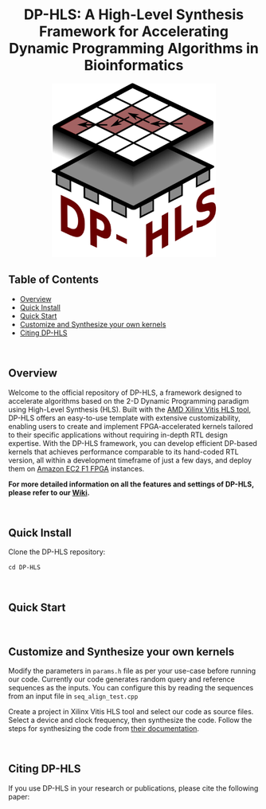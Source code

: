 <div align="center">

# DP-HLS: A High-Level Synthesis Framework for Accelerating Dynamic Programming Algorithms in Bioinformatics

<div align="center">

<img src="docs/docs/images/dp_hls_logo.png" style="height: 350px; width: auto;">

</div>

</div>

## Table of Contents
- [Overview](#overview)
- [Quick Install](#install)
- [Quick Start](#start)
- [Customize and Synthesize your own kernels](#usage)
- [Citing DP-HLS](#citation)

<br>

## <a name="overview"></a> Overview

Welcome to the official repository of DP-HLS, a framework designed to accelerate algorithms based on the 2-D Dynamic Programming paradigm using High-Level Synthesis (HLS). Built with the [AMD Xilinx Vitis HLS tool](https://docs.amd.com/r/en-US/ug1399-vitis-hls/Introduction), DP-HLS offers an easy-to-use template with extensive customizability, enabling users to create and implement FPGA-accelerated kernels tailored to their specific applications without requiring in-depth RTL design expertise. With the DP-HLS framework, you can develop efficient DP-based kernels that achieves performance comparable to its hand-coded RTL version, all within a development timeframe of just a few days, and deploy them on [Amazon EC2 F1 FPGA](https://aws.amazon.com/ec2/instance-types/f1/) instances.

**For more detailed information on all the features and settings of DP-HLS, please refer to our [Wiki](https://turakhialab.github.io/DP-HLS/).**

<br>

## <a name="install"></a> Quick Install
Clone the DP-HLS repository:
```git clone --recursive https://github.com/DP-HLS
cd DP-HLS
```
<br>

## <a name="start"></a> Quick Start

<br>

## <a name="usage"></a> Customize and Synthesize your own kernels

Modify the parameters in `params.h` file as per your use-case before running our code. Currently our code generates random query and reference sequences as the inputs. You can configure this by reading the sequences from an input file in `seq_align_test.cpp`

Create a project in Xilinx Vitis HLS tool and select our code as source files. Select a device and clock frequency, then synthesize the code. Follow the steps for synthesizing the code from [their documentation](https://docs.xilinx.com/r/en-US/ug1399-vitis-hls/Using-Vitis-HLS).

<br>

## <a name="citation"></a> Citing DP-HLS

If you use DP-HLS in your research or publications, please cite the following paper:

